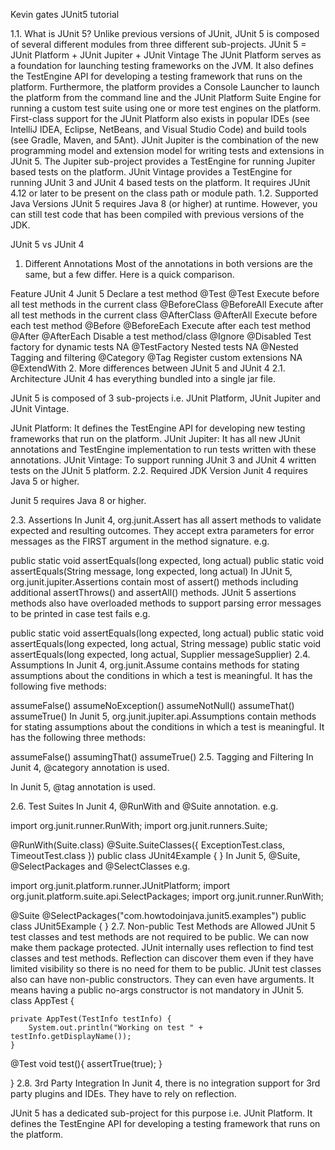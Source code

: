 Kevin gates JUnit5 tutorial

1.1. What is JUnit 5?
Unlike previous versions of JUnit, JUnit 5 is composed of several different modules from three
different sub-projects.
JUnit 5 = JUnit Platform + JUnit Jupiter + JUnit Vintage
The JUnit Platform serves as a foundation for launching testing frameworks on the JVM. It also
defines the TestEngine API for developing a testing framework that runs on the platform.
Furthermore, the platform provides a Console Launcher to launch the platform from the command
line and the JUnit Platform Suite Engine for running a custom test suite using one or more test
engines on the platform. First-class support for the JUnit Platform also exists in popular IDEs (see
IntelliJ IDEA, Eclipse, NetBeans, and Visual Studio Code) and build tools (see Gradle, Maven, and
5Ant).
JUnit Jupiter is the combination of the new programming model and extension model for writing
tests and extensions in JUnit 5. The Jupiter sub-project provides a TestEngine for running Jupiter
based tests on the platform.
JUnit Vintage provides a TestEngine for running JUnit 3 and JUnit 4 based tests on the platform. It
requires JUnit 4.12 or later to be present on the class path or module path.
1.2. Supported Java Versions
JUnit 5 requires Java 8 (or higher) at runtime. However, you can still test code that has been
compiled with previous versions of the JDK.


JUnit 5 vs JUnit 4
1. Different Annotations
   Most of the annotations in both versions are the same, but a few differ. Here is a quick comparison.

Feature
JUnit 4
Junit 5
Declare a test method
@Test
@Test
Execute before all test methods in the current class
@BeforeClass
@BeforeAll
Execute after all test methods in the current class
@AfterClass
@AfterAll
Execute before each test method
@Before
@BeforeEach
Execute after each test method
@After
@AfterEach
Disable a test method/class
@Ignore
@Disabled
Test factory for dynamic tests
NA
@TestFactory
Nested tests
NA
@Nested
Tagging and filtering
@Category
@Tag
Register custom extensions
NA
@ExtendWith
2. More differences between JUnit 5 and JUnit 4
   2.1. Architecture
   JUnit 4 has everything bundled into a single jar file.

JUnit 5 is composed of 3 sub-projects i.e. JUnit Platform, JUnit Jupiter and JUnit Vintage.

JUnit Platform: It defines the TestEngine API for developing new testing frameworks that run on the platform.
JUnit Jupiter: It has all new JUnit annotations and TestEngine implementation to run tests written with these annotations.
JUnit Vintage: To support running JUnit 3 and JUnit 4 written tests on the JUnit 5 platform.
2.2. Required JDK Version
Junit 4 requires Java 5 or higher.

Junit 5 requires Java 8 or higher.

2.3. Assertions
In Junit 4, org.junit.Assert has all assert methods to validate expected and resulting outcomes.
They accept extra parameters for error messages as the FIRST argument in the method signature. e.g.

public static void assertEquals(long expected, long actual)
public static void assertEquals(String message, long expected, long actual)
In JUnit 5, org.junit.jupiter.Assertions contain most of assert() methods including additional assertThrows() and assertAll() methods.
JUnit 5 assertions methods also have overloaded methods to support parsing error messages to be printed in case test fails e.g.

public static void assertEquals(long expected, long actual)
public static void assertEquals(long expected, long actual, String message)
public static void assertEquals(long expected, long actual, Supplier messageSupplier)
2.4. Assumptions
In Junit 4, org.junit.Assume contains methods for stating assumptions about the conditions in which a test is meaningful. It has the following five methods:

assumeFalse()
assumeNoException()
assumeNotNull()
assumeThat()
assumeTrue()
In Junit 5, org.junit.jupiter.api.Assumptions contain methods for stating assumptions about the conditions in which a test is meaningful. It has the following three methods:

assumeFalse()
assumingThat​()
assumeTrue()
2.5. Tagging and Filtering
In Junit 4, @category annotation is used.

In Junit 5, @tag annotation is used.

2.6. Test Suites
In Junit 4, @RunWith and @Suite annotation. e.g.

import org.junit.runner.RunWith;
import org.junit.runners.Suite;

@RunWith(Suite.class)
@Suite.SuiteClasses({
ExceptionTest.class,
TimeoutTest.class
})
public class JUnit4Example
{
}
In Junit 5, @Suite, @SelectPackages and @SelectClasses e.g.

import org.junit.platform.runner.JUnitPlatform;
import org.junit.platform.suite.api.SelectPackages;
import org.junit.runner.RunWith;

@Suite
@SelectPackages("com.howtodoinjava.junit5.examples")
public class JUnit5Example
{
}
2.7. Non-public Test Methods are Allowed
JUnit 5 test classes and test methods are not required to be public. We can now make them package protected.
JUnit internally uses reflection to find test classes and test methods. Reflection can discover them even if they have limited visibility so there is no need for them to be public.
JUnit test classes also can have non-public constructors. They can even have arguments. It means having a public no-args constructor is not mandatory in JUnit 5.
class AppTest {

    private AppTest(TestInfo testInfo) {
        System.out.println("Working on test " + testInfo.getDisplayName());
    }

@Test
void test(){
assertTrue(true);
}

}
2.8. 3rd Party Integration
In Junit 4, there is no integration support for 3rd party plugins and IDEs. They have to rely on reflection.

JUnit 5 has a dedicated sub-project for this purpose i.e. JUnit Platform. It defines the TestEngine API for developing a testing framework that runs on the platform.